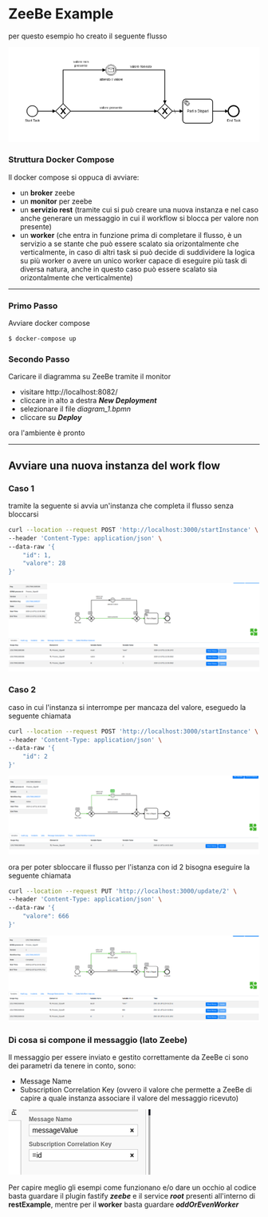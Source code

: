 # ZeeBe Example

per questo esempio ho creato il seguente flusso

![Work Flow Example](./img/flow.png)

### Struttura Docker Compose

Il docker compose si oppuca di avviare:

- un **broker** zeebe
- un **monitor** per zeebe
- un **servizio rest** (tramite cui si può creare una nuova instanza e nel caso anche generare un messaggio in cui il workflow si blocca per valore non presente)
- un **worker** (che entra in funzione prima di completare il flusso, è un servizio a se stante che può essere scalato sia orizontalmente che verticalmente, in caso di altri task si può decide di suddividere la logica su più worker o avere un unico worker capace di eseguire più task di diversa natura, anche in questo caso può essere scalato sia orizontalmente che verticalmente)

---

### Primo Passo

Avviare docker compose

```bash
$ docker-compose up
```

### Secondo Passo

Caricare il diagramma su ZeeBe tramite il monitor

- visitare http://localhost:8082/
- cliccare in alto a destra **_New Deployment_**
- selezionare il file *diagram_1.bpmn*
- cliccare su **_Deploy_**

ora l'ambiente è pronto

---

## Avviare una nuova instanza del work flow

### Caso 1
tramite la seguente si avvia un'instanza che completa il flusso senza bloccarsi

```bash
curl --location --request POST 'http://localhost:3000/startInstance' \
--header 'Content-Type: application/json' \
--data-raw '{
    "id": 1,
    "valore": 28
}'
```

![First Example](./img/firstexample.png)

### Caso 2
caso in cui l'instanza si interrompe per mancaza del valore, eseguedo la seguente chiamata

```bash
curl --location --request POST 'http://localhost:3000/startInstance' \
--header 'Content-Type: application/json' \
--data-raw '{
    "id": 2
}'
```
![Locked Workflow](./img/lockedWorkflow.png)

ora per poter sbloccare il flusso per l'istanza con id 2 bisogna eseguire la seguente chiamata

```bash
curl --location --request PUT 'http://localhost:3000/update/2' \
--header 'Content-Type: application/json' \
--data-raw '{
    "valore": 666
}'
```
![Unlock Workflow](./img/unlockWorkflow.png)

### Di cosa si compone il messaggio (lato Zeebe)

Il messaggio per essere inviato e gestito correttamente da ZeeBe ci sono dei parametri da tenere in conto, sono:

- Message Name
- Subscription Correlation Key (ovvero il valore che permette a ZeeBe di capire a quale instanza associare il valore del messaggio ricevuto)

![Message Parameter](./img/messageParameter.png)

Per capire meglio gli esempi come funzionano e/o dare un occhio al codice basta guardare il plugin fastify **_zeebe_** e il service **_root_** presenti all'interno di **restExample**,
mentre per il **worker** basta guardare **_oddOrEvenWorker_**